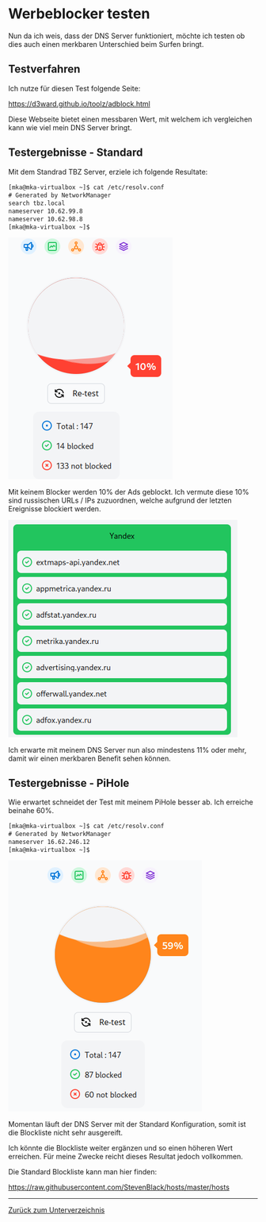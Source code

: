 # Werbeblocker testen

Nun da ich weis, dass der DNS Server funktioniert, möchte ich testen ob dies auch einen merkbaren Unterschied beim Surfen bringt.

## Testverfahren

Ich nutze für diesen Test folgende Seite:

<https://d3ward.github.io/toolz/adblock.html>

Diese Webseite bietet einen messbaren Wert, mit welchem ich vergleichen kann wie viel mein DNS Server bringt.

## Testergebnisse - Standard

Mit dem Standrad TBZ Server, erziele ich folgende Resultate:

```
[mka@mka-virtualbox ~]$ cat /etc/resolv.conf
# Generated by NetworkManager
search tbz.local
nameserver 10.62.99.8
nameserver 10.62.98.8
[mka@mka-virtualbox ~]$ 
```

![Testresultat](../../Ressourcen/Bilder/nebenprojekt/test_result-no-blocker.PNG)

Mit keinem Blocker werden 10% der Ads geblockt. Ich vermute diese 10% sind russischen URLs / IPs zuzuordnen, welche aufgrund der letzten Ereignisse blockiert werden.

![Yandex](../../Ressourcen/Bilder/nebenprojekt/yandex_urls_allowed.png)

Ich erwarte mit meinem DNS Server nun also mindestens 11% oder mehr, damit wir einen merkbaren Benefit sehen können.

## Testergebnisse - PiHole

Wie erwartet schneidet der Test mit meinem PiHole besser ab. Ich erreiche beinahe 60%.

```
[mka@mka-virtualbox ~]$ cat /etc/resolv.conf
# Generated by NetworkManager
nameserver 16.62.246.12
[mka@mka-virtualbox ~]$ 
```

![Testresultat](../../Ressourcen/Bilder/nebenprojekt/test_result-with-blocker.PNG)

Momentan läuft der DNS Server mit der Standard Konfiguration, somit ist die Blockliste nicht sehr ausgereift.

Ich könnte die Blockliste weiter ergänzen und so einen höheren Wert erreichen. Für meine Zwecke reicht dieses Resultat jedoch vollkommen.

Die Standard Blockliste kann man hier finden:

<https://raw.githubusercontent.com/StevenBlack/hosts/master/hosts>

-----

[Zurück zum Unterverzeichnis](../README.md)